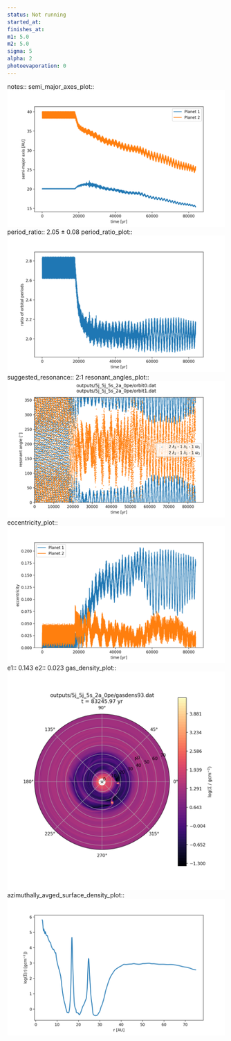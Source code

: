 ```yaml
---
status: Not running
started_at:
finishes_at:
m1: 5.0
m2: 5.0
sigma: 5
alpha: 2
photoevaporation: 0
---
```


notes::
semi_major_axes_plot:: ![semi_major_axes_5j_5j_5s_2a_0pe.png](plots/semi_major_axes/semi_major_axes_5j_5j_5s_2a_0pe.png)
period_ratio:: 2.05 ± 0.08
period_ratio_plot:: ![period_ratio_5j_5j_5s_2a_0pe.png](plots/period_ratio/period_ratio_5j_5j_5s_2a_0pe.png)
suggested_resonance:: 2:1
resonant_angles_plot:: ![resonant_angles_5j_5j_5s_2a_0pe.png](plots/resonant_angles/resonant_angles_5j_5j_5s_2a_0pe.png)
eccentricity_plot:: ![eccentricity_5j_5j_5s_2a_0pe.png](plots/eccentricity/eccentricity_5j_5j_5s_2a_0pe.png)
e1:: 0.143
e2:: 0.023
gas_density_plot:: ![gas_density_5j_5j_5s_2a_0pe.png](plots/gas_density/gas_density_5j_5j_5s_2a_0pe.png)
azimuthally_avged_surface_density_plot:: ![azimuthally_avged_surface_density_5j_5j_5s_2a_0pe.png](plots/azimuthally_avged_surface_density/azimuthally_avged_surface_density_5j_5j_5s_2a_0pe.png)
